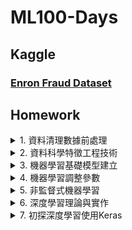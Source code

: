 # ML100-Days
## Kaggle

### [Enron Fraud Dataset](https://github.com/Lance0218/ML100-Days/tree/master/kaggle/Kaggle_Enron%20Fraud%20Dataset)

## Homework
<details>
<summary>1. 資料清理數據前處理</summary>
  
  #### Day_001 資料介紹與評估指標
  #### Day_002 EDA-1/讀取資料 EDA: Data summary
  #### Day_003 3-1如何新建一個 dataframe? 3-2 如何讀取其他資料? (非 csv 的資料)
  #### Day_004 EDA: 欄位的資料類型介紹及處理
  #### Day_005 EDA: 資料分佈
  #### Day_006 EDA: Outlier 及處理
  #### Day_007 常用的數值取代：中位數與分位數 連續數值標準化
  #### Day_008 DataFrame operation Data frame merge/常用的 DataFrame 操作
  #### Day_009 EDA: correlation/相關係數簡介
  #### Day_010 EDA from Correlation
  #### Day_011 EDA: 不同數值範圍間的特徵如何檢視/繪圖與樣式 Kernel Density Estimation
  #### Day_012 EDA: 把連續型變數離散化
  #### Day_013 把連續的變數離散化
  #### Day_014 Subplots
  #### Day_015 Heatmap & Grid-plot
  #### Day_016 模型初體驗 Logistic Regression
</details>

<details>
<summary>2. 資料科學特徵工程技術</summary>
  
  #### Day_017 特徵工程簡介
  #### Day_018 特徵類型
  #### Day_019 數值型特徵 - 補缺失值與標準化
  #### Day_020 數值型特徵 - 去除離群值
  #### Day_021 數值型特徵 - 去除偏態
  #### Day_022 類別型特徵 - 基礎處理
  #### Day_023 類別型特徵 - 均值編碼
  #### Day_024 類別型特徵 - 其他進階處理
  #### Day_025 時間型特徵
  #### Day_026 特徵組合 - 數值與數值組合
  #### Day_027 特徵組合 - 類別與數值組合
  #### Day_028 特徵選擇
  #### Day_029 特徵評估
  #### Day_030 分類型特徵優化 - 葉編碼
</details>

<details>
<summary>3. 機器學習基礎模型建立</summary>
  
  #### Day_031 機器學習概論
  #### Day_032 機器學習-流程與步驟
  #### Day_033 機器如何學習? 
  #### Day_034 訓練/測試集切分的概念
  #### Day_035 regression vs. classification
  #### Day_036 評估指標選定/evaluation metrics
  #### Day_037 regression model 介紹 - 線性迴歸/羅吉斯回歸
  #### Day_038 regression model 程式碼撰寫
  #### Day_039 regression model 介紹 - LASSO 回歸/ Ridge 回歸
  #### Day_040 regression model 程式碼撰寫
  #### Day_041 tree based model - 決策樹 (Decision Tree) 模型介紹
  #### Day_042 tree based model - 決策樹程式碼撰寫
  #### Day_043 tree based model - 隨機森林 (Random Forest) 介紹
  #### Day_044 tree based model - 隨機森林程式碼撰寫
  #### Day_045 tree based model - 梯度提升機 (Gradient Boosting Machine) 介紹
  #### Day_046 tree based model - 梯度提升機程式碼撰寫
</details>

<details>
<summary>4. 機器學習調整參數</summary>
  
  #### Day_047 超參數調整與優化
  #### Day_048 Kaggle 競賽平台介紹
</details>

<details>
<summary>5. 非監督式機器學習</summary>
  
  #### Day_054 clustering 1 非監督式機器學習簡介
  #### Day_055 clustering 2 聚類算法
  #### Day_056 clustering 2 聚類算法
  #### Day_057 clustering 3 階層分群算法
  #### Day_058 clustering 4 階層分群法
  #### Day_059 dimension reduction 1 降維方法-主成份分析
  #### Day_060 dimension reduction 1 降維方法-主成份分析
  #### Day_061 dimension reduction 2 降維方法-T-SNE
  #### Day_062 dimension reduction 2 降維方法-T-SNE
</details>

<details>
<summary>6. 深度學習理論與實作</summary>
  
  #### Day_063 神經網路介紹
  #### Day_064 OPENCV
  #### Day_065 Word2Vec
</details>

<details>
<summary>7. 初探深度學習使用Keras</summary>
  
  #### Day_066 Keras 安裝與介紹
  #### Day_067 Keras Dataset
  #### Day_068 Keras Sequential API全螢幕瀏覽
  #### Day_069 Keras Module API
  #### Day_070 Multi-layer Perception多層感知
  #### Day_071 損失函數
  #### Day_072 激活函數
  #### Day_073 Gradient Descent
  #### Day_074 Gradient Descent 數學原理
  #### Day_075 BackPropagation
  #### Day_076 optimizers
  #### Day_077 訓練神經網路的細節與技巧 - Validation and overfit
  #### Day_078 訓練神經網路前的注意事項
  #### Day_079 訓練神經網路的細節與技巧 - Learning rate effect
  #### Day_080 Compare different combinations of optimizers & learning rates
  #### Day_081 
  #### Day_082 
  #### Day_083 
  #### Day_084 
  #### Day_085 
  #### Day_086 
  #### Day_087 
  #### Day_088 
  #### Day_089 
  #### Day_090
  #### Day_091 
</details>
